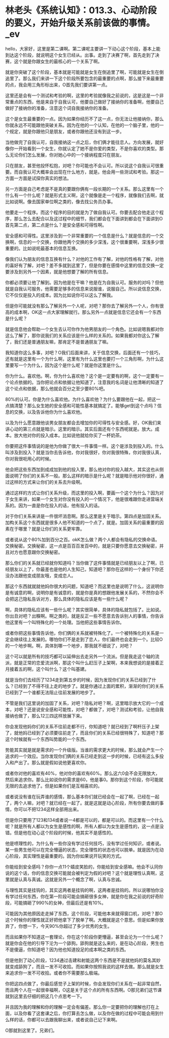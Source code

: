 # 林老头《系统认知》：013.3、心动阶段的要义，开始升级关系前该做的事情。_ev

hello，大家好，这里是第二课啊。第二课呢主要讲一下动心这个阶段，基本上能到达这个阶段，就说明这个女生已经从。出事。走到了决赛了啊，首先走到了决赛，这个就是你跟女生的最核心的一个关系了啊。

就是你突破了这个阶段，基本就是可能就是女生在倒追里了啊，可能就是女生在倒追里了。那么我们来讲一下这个阶段所要包含的最重要的点啊，那么接下来最重要的点，我会用三角形标出来，O首先我们要讲第一点。

这里还是会有一个测试和考验的啊，这里的考验就像我之前说的，这是这是一个非常重点的东西，他是来自于自我认可，他要自己做好了接纳你的准备啊，他要自己做好了接纳你的准备，注意这个词自我接纳你的准备。

这个是女生最重要的一点。因为如果你经历不了这一点，你无法让他接纳你，那么你就永远不可能跟他突破关系。因为在他的一个认知，在他的一个脑子里，他的一个规定，就是你跟他只是朋友，或者你跟他还没有到这一步。

当他做完了自我认可，自我接纳这一点之后，你们俩才能往恋人。方向发展，就好像你一开始看到一个女生，你就认定了她不是你爱的类型，不是你喜欢的类型。那么无论你们怎么发展，你对她心中的一个接纳程度只在朋友。

只在朋友，甚至他投怀松抱，对吧？你可能也不会认可。所以说这个自我认可很重要。而自我认可大概率会出现在什么地方，就是。他会用一些测试和考验。那这一方面一方面是试探你真实的想法。

另一方面是自己考虑是不是真的要跟你俩有一段长期的一个关系。那么这里有一个什么有一个什么呢？就是形式主义啊，这个就像是走一个程序，就像我们去啊，就比如说啊。像去国家单位啊之类的，像去找公务员办事。

他要走一个程序。而这个程序的目的就是为了做自我认可。你要去配合他走这个程序，那么怎么去配合以及这过程中的细节，我们都会在下面讲到都会在下面讲到O首先第二点，第二点是什么？是安全感和可得性啊。

安全感和可得性。这里涉及到一个非常重要的一个信息是什么？就是信息的一个交换啊，信息的一个交换，你跟他两个交换的多少深浅，这个很重要啊，深浅多少很重要的。比如说呃最基本的信息互换。

像我们认为朋友的信息互换有什么？对他的工作有了解，对他的性格有了解，对他的喜好有了解，对吧？差不多就到这里了，但是你要在感情中这里的信息交换一定要涉及到另外一个因素，就是他想要了解的所有信息。

你都必须要让他了解到。因为他是在干嘛？他是在为自我认可。服务的对吗？但他就是自我认可服务，他需要足够多的信息来说服谁，说服自己。所以说信息交换，它不仅仅是投入的成本。因为比如说你可以这么了解我。

但是你可能就没有那么了解另外一个人呢，对吧？那你去了解另外一个人，你有很高的成本啊，OK这一点大家理解就行。那么另外一点就是信息它还会有一个东西是什么呢？

就是信息他会帮助一个女生去认可你作为他男朋友的一个角色。比如说嗯我都对你这么了解了，那你说我们的关系应该是什么样的关系的。如果我都对你这么了解了，我们还是普通朋友嘛，那肯定不是普通朋友了嘛。

我知道你这么多事，对吧？O我们后面来讲，关于信息交换，后面还有一个技巧，还有就是这里有一个为什么啊，这里有为什么这里也要打一个三角形啊，为什么这里要写一个为什么，因为这个是什么呢？就是你这里是什么。

你为什么。喜欢他。啊，你为什么喜欢他？这个是一定要有的啊，这个一定要有一个论点依据的。当你把论点和依据让他知道了，注意我的名词是让他清晰的知道了这个论点和依据，那么他就会百分之至少要80%吧。

80%的认可。你是为什么喜欢他。为什么喜欢他？为什么要跟他在一起，把这一点搞清楚？那么女生她的安全感和可能性基本就搞定了。能够get到这个点吗？信息的交换，以及告诉他你为什么喜欢他。

以及为什么愿意跟他谈男女朋友都会去增加你的可得性与安全感。好，OK我们来讲心动的第三点就是暗示。这里的暗示。其实后面还有个东西呢就是。放大。成本。放大他对你的投入成本。比如说他就给你买了一杯奶茶。

你要把这件事情说的是他为你做了很大一件事情一样。这个是涉及到投入的。什么叫涉及到投入？就是当你去告诉他，你对我很好，你对我很特殊，你对我很认真，你对我很呃用心的时候。

他会把这些东西加到成成加到他的投入里，那么他对你的投入越大，其实这也从侧面说明了你们的关系不一般。那么这样的暗示是什么呢？就是暗示他对你很好，通过这样的方式来让你们的关系去升级啊。

通过这样的方式让你们关系升级，而这里的投入啊，要画一个这个为什么？因为对于女生来讲，如果一个女生对你没有投入的一个情况下，他是很难跟你走进营端关系的。因为一直是你在投入的话，他有投入的话。

对于你们关系来讲是一件很坏消息啊。那么这里是关于暗示。第四点是加固关系。加构关系这个东西就是很多人他不知道的一个点了，就是。加固关系的最重要的因素在于哪里？就是让你们的关系更牢靠。

或者说从这个80%加到百分之百。okK怎么做？两个人都会有隐私的交换命语。交换秘密。交换秘密，这一点是百百百发百中的，就是只要你愿意去交换秘密，并且对方也愿意跟你交换秘密。

那么你们的关系就已经就你知道吗？当你做了这件事情就是已经朋友以上了啊，已经朋友以上了，你最差也是他的人生知己，知道吧？那你在这样的一个身份下你还没办法跟他变成朋友哦，变成恋人。

那这个东西就就就他妈你很大的问题，知道吧？而这里也是说明了什么，这说明你是有诚意的啊，说明你是有诚意的，就是你是真的想跟他发展关系的，不然你会不会把这己隐私告诉对方，那么具体的隐私应该是有一些什么呢？

啊，具体的隐私应该有一些什么呢？其实很简单，具体的隐私就包括了。比如说。你出丑对吧？出糗啊。啊之类的，就是反正一些不愿意去告诉别人的事情，你告诉他这里有一个叫特殊化的一个处理。当他把这些事情告诉你。

或者你把这些事情告诉他，你们俩的关系就被特殊化了。一个被特殊化的关系是一定会继续往上发展的。哪怕你们不是走到了恋人，你们最终也会走到一个。比较O的一个地步啊。啊，具体到哪一个地步，那我就不细说了，对吧？

这个可以就是所有的技巧都可以延伸出去走另外一个流派。但是我走这个轴的流派，就是正常的恋爱流派啊，那这个叫什么赶压子上架啊，本来我想说的是接着正月接着五的啊，这个叫什么？这个叫基建。

就是当你们去经历了1234走到第五步的时候，因为发现你们的关系已经到了什么？已经到了不得不往上走的地步了。就是你通过上面的累积，渐渐的你们的关系已经到了一个谁都无法阻止往前发展的地步了。

不管是我们这里说的加固了关系，对吧？隐私对吧？啊，这里暗示放大它的一个成本，对吧？还是说安全感和可能性，对吧？都做了，对吧？测试和考验，让他自我接纳也做了，那么12三四这样放展下来。

你会发现他妈你们的关系不往前走都不行，你知道吧？就已经到了啊杆压子上架了，就他妈已经到了必须要往前走了，而且你们的关系已经很特殊了，知道吧？那这个时候就有一个东西叫势能的一个东西。

势能其实就是就是需求的一个升级版。当谁的需求更大的时候，那么就会产生一个追求的一个效应。当你发现你们俩的关系已经走到这一步的时候，已经有这么多投入和产出了。那么就是假如说他更喜欢你。

或者你对他的喜欢有40%，他对你的喜欢有60%。那么这六0会不会无限放大，然后来追求你。那么比如说你的需求是60，他是事0。那你到这个阶段，你可能就无限的去追求他了。但是如果你们是互相喜欢的。

或者说没有谁在玩弄谁的感情，那么基本你们就已经会在一起了啊，已经在一起了，两个人嘛，对吧？就已经在一起了。就是这就是动心阶段，所有你要去做的事情，你可以不把1234这样全部用出来。

但是你只要用了123和134或者说一4都是可以的，都是可以的。而这里有一个什么呢？就是所有人都以为女生是感性的啊，所有人都以为女生是感性的，这一点是没错。但是他在动心这个阶段的时候，他其实不是感性的。

他是喷理性的，为什么有一些你没有学过任何技巧，没有学过任何知识，或者说。某一些男生他可以在完全懵逼的状态，完全理性的状态也可以脱单。就是因为在动心阶段，其实理性是最重要的。因为你如果说开玩笑的方式。

你能给到安全感吗？你你一点11个嬉皮笑脸的，你能给到安全感嘛。他会不认同你说的这个话，你的信息交换可能就会被判定为假的对吧？这个就是理性认真啊，这里就是认真与真诚。这就是另外一个概念了啊，认真与忠诚。

与理性其实是挂钩的，其实这两者是挂钩的啊，这两者是挂钩的。所以说哪怕你没有学过任何东西，你在第一阶段可能会搞砸很多女神，就是你在我之前说的好奇阶段，可能搞砸了990%的女神，但最后还是有10%。

可能因为其他原因走走掉了东西，这个阶段，可能他本来就得窗口机，对吧？那O这个时候你的理性就正好把他拿下了脱单了啊。大概就是这个意思。但是如果你放弃了，你想一下，今天90%你超过了多少优秀的女生。

而且如果你不知道这一套理论，你在这个阶段你更懵逼，甚至会沦为一个什么呢？就是你会在他的引导下沦为一个舔狗。舔狗就是这么来的，是在动心阶段，男生也不是傻逼，你知道吧？因为他也知道投足的成本啊之类的东西。

但是他到了动心阶段，1234通过击建和射能这两个东西是不是就他妈的莫名其妙就变成舔狗了，而且一发不可收拾。而如果你按照我说的这样去做。那么就是女生来追求你一发不可收拾。或者你不需要那么极端。

你把这四点做了，你最后感觉子上架的时候，你会发现你们关系在一起非常自然，而且两个人在一起很幸福啊，O这是关于这个点的所有东西啊。O那兄弟们这节课就到这里去仔细的把这几个点思考一下。

并且因为我的理解和你的理解一定会有偏差。那么你一定要把你的理解也打在上面，以及你看了这套课之后，你打算去怎么做，以及你在做的过程中可能会用到什么样的话，你都可以去跟我聊出来，或者说自己记下来啊。

O那就到这里了。兄弟们。